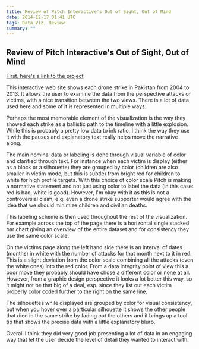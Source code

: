 ```yaml
---
title: Review of Pitch Interactive's Out of Sight, Out of Mind
date: 2014-12-17 01:41 UTC
tags: Data Viz, Review
summary: ""
---
```


## Review of Pitch Interactive's Out of Sight, Out of Mind

[First, here's a link to the project](http://drones.pitchinteractive.com/)

This interactive web site shows each drone strike in Pakistan from 2004 to 2013. It allows the user to examine the data from the perspective attacks or victims, with a nice transition between the two views. There is a lot of data used here and some of it is represented in multiple ways.

Perhaps the most memorable element of the visualization is the way they showed each strike as a ballistic path to the timeline with a little explosion. While this is probably a pretty low data to ink ratio, I think the way they use it with the pauses and explanatory text really helps move the narrative along.

The main nominal data or labeling is done through visual variable of color and clarified through text. For instance when each victim is display (either as a block or a silhouette) they are grouped by color (children are also smaller in victim mode, but this is subtle) from bright red for children to white for high profile targets. With this choice of color scale Pitch is making a normative statement and not just using color to label the data (in this case: red is bad, white is good). However, I'm okay with it as this is not a controversial claim, e.g. even a drone strike supporter would agree with the idea that we should minimize children and civilian deaths.

This labeling scheme is then used throughout the rest of the visualization. For example across the top of the page there is a horizontal single stacked bar chart giving an overview of the entire dataset and for consistency they use the same color scale.

On the victims page along the left hand side there is an interval of dates (months) in white with the number of attacks for that month next to it in red. This is a slight deviation from the color scale combining all the attacks (even the white ones) into the red color. From a data integrity point of view this a poor move they probably should have chose a different color or none at all. However, from a graphic design perspective it looks a lot better this way, so it might not be that big of a deal, esp. since they list out each victim properly color coded further to the right on the same line.

The silhouettes while displayed are grouped by color for visual consistency, but when you hover over a particular silhouette it shows the other people that died in the same strike by fading out the others and it brings up a tool tip that shows the precise data with a little explanatory blurb.

Overall I think they did very good job presenting a lot of data in an engaging way that let the user decide the level of detail they wanted to interact with.


